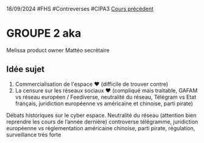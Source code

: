 18/09/2024
#FHS #Contreverses #CIPA3
[Cours précédent](Controverses%20Cours%201.md)

# GROUPE 2 aka 

Melissa product owner
Mattéo secrétaire

## Idée sujet
1. Commercialisation de l'espace ❤️ (difficile de trouver contre)
2. La censure sur les réseaux sociaux ❤️ (compliqué mais traitable, GAFAM vs réseau européen / Feediverse, neutralité du réseau, Télégram vs Etat français, juridiction européenne vs américaine et chinoise, parti pirate)

Débats historiques sur le cyber espace. Neutralité du réseau (attention bien reprendre les cours de l’année dernière) controverse télégramme, juridiction européenne vs règlementation américaine chinoise, parti pirate, régulation, surveillance très forte
## 